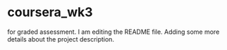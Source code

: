 # coursera_wk3
for graded assessment.
I am editing the README file. Adding some more details about the project description.
